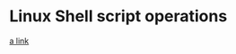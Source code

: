# Linux Shell script operations

[a link](https://www.tutorialspoint.com/unix/unix-basic-operators.htm)